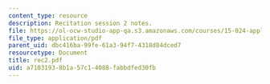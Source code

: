 ```yaml
---
content_type: resource
description: Recitation session 2 notes.
file: https://ol-ocw-studio-app-qa.s3.amazonaws.com/courses/15-024-applied-economics-for-managers-summer-2004/a71031938b1a57c14088fabbdfed30fb_rec2.pdf
file_type: application/pdf
parent_uid: dbc416ba-99fe-61a3-94f7-4318d84dced7
resourcetype: Document
title: rec2.pdf
uid: a7103193-8b1a-57c1-4088-fabbdfed30fb
---
```

